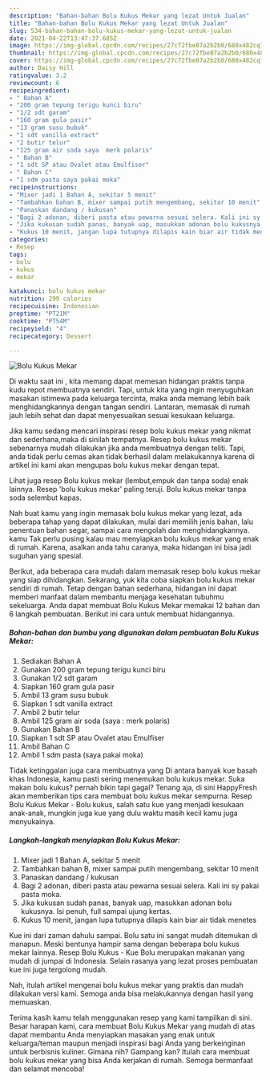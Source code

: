 ```yaml
---
description: "Bahan-bahan Bolu Kukus Mekar yang lezat Untuk Jualan"
title: "Bahan-bahan Bolu Kukus Mekar yang lezat Untuk Jualan"
slug: 534-bahan-bahan-bolu-kukus-mekar-yang-lezat-untuk-jualan
date: 2021-04-22T13:47:37.685Z
image: https://img-global.cpcdn.com/recipes/27c72fbe07a2b2b0/680x482cq70/bolu-kukus-mekar-foto-resep-utama.jpg
thumbnail: https://img-global.cpcdn.com/recipes/27c72fbe07a2b2b0/680x482cq70/bolu-kukus-mekar-foto-resep-utama.jpg
cover: https://img-global.cpcdn.com/recipes/27c72fbe07a2b2b0/680x482cq70/bolu-kukus-mekar-foto-resep-utama.jpg
author: Daisy Hill
ratingvalue: 3.2
reviewcount: 6
recipeingredient:
- " Bahan A"
- "200 gram tepung terigu kunci biru"
- "1/2 sdt garam"
- "160 gram gula pasir"
- "13 gram susu bubuk"
- "1 sdt vanilla extract"
- "2 butir telur"
- "125 gram air soda saya  merk polaris"
- " Bahan B"
- "1 sdt SP atau Ovalet atau Emulfiser"
- " Bahan C"
- "1 sdm pasta saya pakai moka"
recipeinstructions:
- "Mixer jadi 1 Bahan A, sekitar 5 menit"
- "Tambahkan bahan B, mixer sampai putih mengembang, sekitar 10 menit"
- "Panaskan dandang / kukusan"
- "Bagi 2 adonan, diberi pasta atau pewarna sesuai selera. Kali ini sy pakai pasta moka."
- "Jika kukusan sudah panas, banyak uap, masukkan adonan bolu kukusnya. Isi penuh, full sampai ujung kertas."
- "Kukus 10 menit, jangan lupa tutupnya dilapis kain biar air tidak menetes"
categories:
- Resep
tags:
- bolu
- kukus
- mekar

katakunci: bolu kukus mekar 
nutrition: 299 calories
recipecuisine: Indonesian
preptime: "PT21M"
cooktime: "PT54M"
recipeyield: "4"
recipecategory: Dessert

---
```



![Bolu Kukus Mekar](https://img-global.cpcdn.com/recipes/27c72fbe07a2b2b0/680x482cq70/bolu-kukus-mekar-foto-resep-utama.jpg)

Di waktu  saat ini , kita memang dapat memesan hidangan praktis tanpa kudu repot membuatnya sendiri. Tapi, untuk kita yang ingin menyuguhkan masakan istimewa pada keluarga tercinta, maka anda memang lebih baik menghidangkannya dengan tangan sendiri. Lantaran, memasak di rumah jauh lebih sehat dan dapat menyesuaikan sesuai kesukaan keluarga.

Jika kamu sedang mencari inspirasi resep bolu kukus mekar yang nikmat dan sederhana,maka di sinilah tempatnya. Resep bolu kukus mekar  sebenarnya mudah dilakukan jika anda membuatnya dengan teliti. Tapi, anda tidak perlu cemas akan tidak berhasil dalam melakukannya 
karena di artikel ini kami akan mengupas bolu kukus mekar dengan tepat.  

Lihat juga resep Bolu kukus mekar (lembut,empuk dan tanpa soda) enak lainnya. Resep &#39;bolu kukus mekar&#39; paling teruji. Bolu kukus mekar tanpa soda selembut kapas.

Nah buat kamu yang ingin memasak bolu kukus mekar yang lezat, ada beberapa tahap yang dapat dilakukan, mulai dari memilih jenis bahan, lalu penentuan bahan segar, sampai cara mengolah dan menghidangkannya. kamu Tak perlu pusing kalau mau menyiapkan bolu kukus mekar yang enak di rumah. Karena, asalkan anda  tahu caranya, maka hidangan ini bisa jadi suguhan yang spesial.

Berikut, ada beberapa cara mudah dalam memasak resep bolu kukus mekar yang siap dihidangkan. Sekarang, yuk kita coba siapkan bolu kukus mekar sendiri di rumah. Tetap dengan bahan sederhana, hidangan ini dapat memberi manfaat dalam membantu menjaga kesehatan tubuhmu sekeluarga. Anda dapat membuat Bolu Kukus Mekar memakai 12 bahan dan 6 langkah pembuatan. Berikut ini cara untuk membuat hidangannya.

<!--inarticleads1-->

##### Bahan-bahan dan bumbu yang digunakan dalam pembuatan Bolu Kukus Mekar:

1. Sediakan  Bahan A
1. Gunakan 200 gram tepung terigu kunci biru
1. Gunakan 1/2 sdt garam
1. Siapkan 160 gram gula pasir
1. Ambil 13 gram susu bubuk
1. Siapkan 1 sdt vanilla extract
1. Ambil 2 butir telur
1. Ambil 125 gram air soda (saya : merk polaris)
1. Gunakan  Bahan B
1. Siapkan 1 sdt SP atau Ovalet atau Emulfiser
1. Ambil  Bahan C
1. Ambil 1 sdm pasta (saya pakai moka)


Tidak ketinggalan juga cara membuatnya yang Di antara banyak kue basah khas Indonesia, kamu pasti sering menemukan bolu kukus mekar. Suka makan bolu kukus? pernah bikin tapi gagal? Tenang aja, di sini HappyFresh akan memberikan tips cara membuat bolu kukus mekar sempurna. Resep Bolu Kukus Mekar - Bolu kukus, salah satu kue yang menjadi kesukaan anak-anak, mungkin juga kue yang dulu waktu masih kecil kamu juga menyukainya. 

<!--inarticleads2-->

##### Langkah-langkah menyiapkan Bolu Kukus Mekar:

1. Mixer jadi 1 Bahan A, sekitar 5 menit
1. Tambahkan bahan B, mixer sampai putih mengembang, sekitar 10 menit
1. Panaskan dandang / kukusan
1. Bagi 2 adonan, diberi pasta atau pewarna sesuai selera. Kali ini sy pakai pasta moka.
1. Jika kukusan sudah panas, banyak uap, masukkan adonan bolu kukusnya. Isi penuh, full sampai ujung kertas.
1. Kukus 10 menit, jangan lupa tutupnya dilapis kain biar air tidak menetes


Kue ini dari zaman dahulu sampai. Bolu satu ini sangat mudah ditemukan di manapun. Meski bentunya hampir sama dengan beberapa bolu kukus mekar lainnya. Resep Bolu Kukus - Kue Bolu merupakan makanan yang mudah di jumpai di Indonesia. Selain rasanya yang lezat proses pembuatan kue ini juga tergolong mudah. 

Nah, itulah artikel mengenai  bolu kukus mekar  yang praktis dan mudah dilakukan versi kami. Semoga anda bisa melakukannya dengan hasil yang memuaskan. 

Terima kasih kamu telah menggunakan resep yang kami tampilkan di sini. Besar harapan kami, cara membuat  Bolu Kukus Mekar yang mudah di atas dapat membantu Anda menyiapkan masakan yang enak untuk keluarga/teman maupun menjadi inspirasi bagi Anda yang berkeinginan untuk berbisnis kuliner. Gimana nih? Gampang kan? Itulah cara membuat bolu kukus mekar yang bisa Anda kerjakan di rumah. Semoga bermanfaat dan selamat mencoba!

